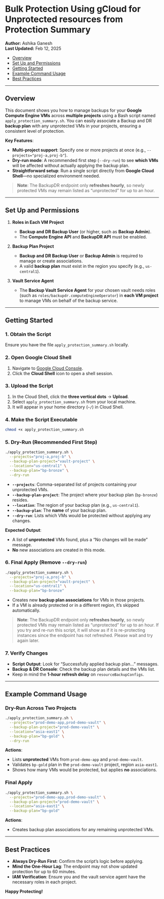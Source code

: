 # Bulk Protection Using gCloud for Unprotected resources from Protection Summary

**Author:** Ashika Ganesh  
**Last Updated:** Feb 12, 2025  

- [Overview](#overview)  
- [Set Up and Permissions](#set-up-and-permissions)  
- [Getting Started](#getting-started)  
- [Example Command Usage](#example-command-usage)  
- [Best Practices](#best-practices)  

---

## Overview

This document shows you how to manage backups for your **Google Compute Engine VMs** across **multiple projects** using a Bash script named `apply_protection_summary.sh`. You can easily associate a Backup and DR **backup plan** with any unprotected VMs in your projects, ensuring a consistent level of protection.

**Key Features**:
- **Multi-project support**: Specify one or more projects at once (e.g., `--projects="proj-a,proj-b"`).  
- **Dry-run mode**: A recommended first step (`--dry-run`) to see **which VMs** will be affected without actually applying the backup plan.  
- **Straightforward setup**: Run a single script directly from **Google Cloud Shell**—no specialized environment needed.

> **Note**: The BackupDR endpoint only **refreshes hourly**, so newly protected VMs may remain listed as “unprotected” for up to an hour.

---

## Set Up and Permissions

1. **Roles in Each VM Project**  
   - **Backup and DR Backup User** (or higher, such as **Backup Admin**).  
   - The **Compute Engine API** and **BackupDR API** must be enabled.

2. **Backup Plan Project**  
   - **Backup and DR Backup User** or **Backup Admin** is required to manage or create associations.  
   - A valid **backup plan** must exist in the region you specify (e.g., `us-central1`).

3. **Vault Service Agent**  
   - The **Backup Vault Service Agent** for your chosen vault needs roles (such as `roles/backupdr.computeEngineOperator`) in **each VM project** to manage VMs on behalf of the backup service.

---

## Getting Started

### 1. Obtain the Script
Ensure you have the file `apply_protection_summary.sh` locally.

### 2. Open Google Cloud Shell
1. Navigate to [Google Cloud Console](https://console.cloud.google.com).  
2. Click the **Cloud Shell** icon to open a shell session.

### 3. Upload the Script
1. In the Cloud Shell, click the **three vertical dots** → **Upload**.  
2. Select `apply_protection_summary.sh` from your local machine.  
3. It will appear in your home directory (`~/`) in Cloud Shell.

### 4. Make the Script Executable
```bash
chmod +x apply_protection_summary.sh
```

### 5. **Dry-Run** (Recommended First Step)
```bash
./apply_protection_summary.sh \
  --projects="proj-a,proj-b" \
  --backup-plan-project="vault-project" \
  --location="us-central1" \
  --backup-plan="bp-bronze" \
  --dry-run
```
- **`--projects`**: Comma-separated list of projects containing your unprotected VMs.  
- **`--backup-plan-project`**: The project where your backup plan (`bp-bronze`) resides.  
- **`--location`**: The region of your backup plan (e.g., `us-central1`).  
- **`--backup-plan`**: The **name** of your backup plan.  
- **`--dry-run`**: Lists which VMs would be protected without applying any changes.

**Expected Output**:  
- A list of **unprotected** VMs found, plus a “No changes will be made” message.  
- **No** new associations are created in this mode.

### 6. Final Apply (Remove `--dry-run`)
```bash
./apply_protection_summary.sh \
  --projects="proj-a,proj-b" \
  --backup-plan-project="vault-project" \
  --location="us-central1" \
  --backup-plan="bp-bronze"
```
- Creates new **backup plan associations** for VMs in those projects.  
- If a VM is already protected or in a different region, it’s skipped automatically.

> **Note**: The BackupDR endpoint only **refreshes hourly**, so newly protected VMs may remain listed as “unprotected” for up to an hour. If you try and re-run this script, it will show as if it is re-protecting instances since the endpoint has not refreshed. Please wait and try again later.


### 7. Verify Changes
- **Script Output**: Look for “Successfully applied backup plan…” messages.  
- **Backup & DR Console**: Check the backup plan details and the VMs list.  
- Keep in mind the **1-hour refresh delay** on `resourceBackupConfigs`.

---

## Example Command Usage

### Dry-Run Across Two Projects
```bash
./apply_protection_summary.sh \
  --projects="prod-demo-app,prod-demo-vault" \
  --backup-plan-project="prod-demo-vault" \
  --location="asia-east1" \
  --backup-plan="bp-gold" \
  --dry-run
```
**Actions**:
- Lists **unprotected** VMs from `prod-demo-app` and `prod-demo-vault`.  
- Validates `bp-gold` plan in the `prod-demo-vault` project, region `asia-east1`.  
- Shows how many VMs would be protected, but applies **no** associations.

### Final Apply
```bash
./apply_protection_summary.sh \
  --projects="prod-demo-app,prod-demo-vault" \
  --backup-plan-project="prod-demo-vault" \
  --location="asia-east1" \
  --backup-plan="bp-gold"
```
**Actions**:
- Creates backup plan associations for any remaining unprotected VMs.

---

## Best Practices

- **Always Dry-Run First**: Confirm the script’s logic before applying.  
- **Mind the One-Hour Lag**: The endpoint may not show updated protection for up to 60 minutes.  
- **IAM Verification**: Ensure you and the vault service agent have the necessary roles in each project.  

**Happy Protecting!**
